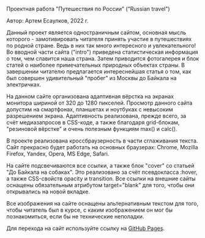 Проектная работа "Путешествия по России" ("Russian travel")

Автор: Артем Есаулков, 2022 г.

Данный проект является одностраничным сайтом, основная мысль которого - замотивировать читателя принять участие в путешествиях по родной стране. Ведь в них так много интересного и увлекательного! Во вводной части сайта ("intro") приведена статистическая информация о том, чем славится наша страна. Затем приводится фотогалерея и блок статей о наиболее примечательных природных объектах страны. В завершении читателю предлагается интереснейшая статья о том, как был совершен удивительный "пробег" из Москвы до Байкала на электричках.

На данном сайте организована адаптивная вёрстка на экранах монитора шириной от 320 до 1280 пикселей. Просмотр данного сайта допустим на смартфонах, планшетах и ноутбуках с невысоким разрешением экрана. Адаптивность реализована, прежде всего, за счёт медиазапросов в CSS-коде, а также благодаря grid-блокам, "резиновой вёрстке" и очень полезным функциям max() и calc().

В проекте реализована кроссбраузерность в части сглаживания текста. Сайт прекрасно будет работать на основных браузерах: Chrome, Mozilla Firefox, Yandex, Opera, MS Edge, Safari.

На сайте подсвечиваются все ссылки, а также блок "cover" со статьей "До Байкала на собаках". Это реализовано за счёт псевдокласса :hover, а также CSS-свойств opacity и transition. Все ссылки на внешние сайты оснащены обязательным атрибутом target="blank" для того, чтобы они открывались на новой вкладке.

Все изображения на сайте оснащены альтернативным текстом для того, чтобы читатель был в курсе, с каким изображением он мог бы познакомиться, если бы не технические неполадки.

Для перехода на сайт используйте ссылку на [GitHub Pages](https://artem-esaulkov.github.io/Sprint3/).
